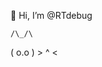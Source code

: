 👋 Hi, I’m @RTdebug


    /\_/\  
   ( o.o ) 
    > ^ <   

<!---
RTdebug/RTdebug is a ✨ special ✨ repository because its `README.md` (this file) appears on your GitHub profile.
You can click the Preview link to take a look at your changes.
--->
